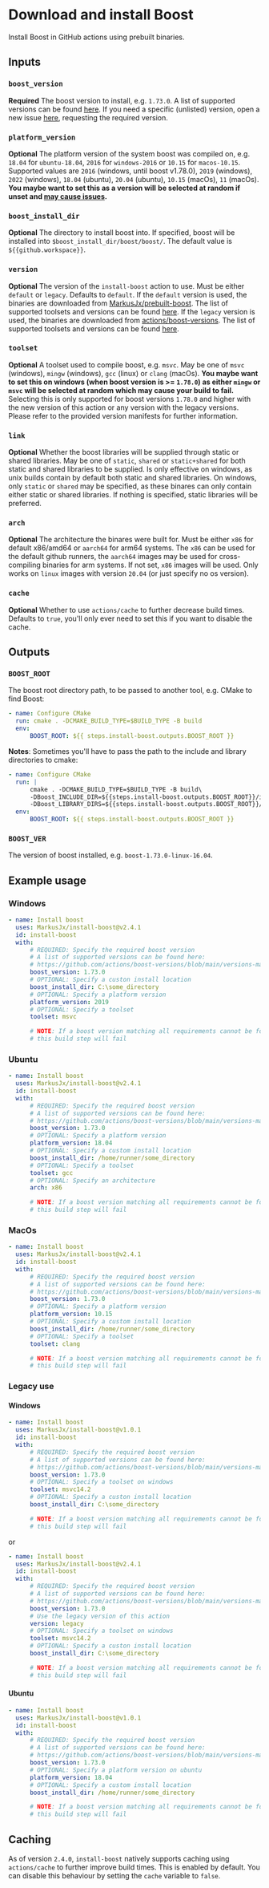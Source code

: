 # Download and install Boost

Install Boost in GitHub actions using prebuilt binaries.

## Inputs

### `boost_version`

**Required** The boost version to install, e.g. `1.73.0`.
A list of supported versions can be found [here](https://github.com/MarkusJx/prebuilt-boost/blob/main/versions-manifest.json). If you need a specific (unlisted) version, open a new issue
[here](https://github.com/MarkusJx/prebuilt-boost), requesting the required version.

### `platform_version`

**Optional** The platform version of the system boost was compiled on, e.g. `18.04` for `ubuntu-18.04`, `2016` for `windows-2016` or `10.15` for `macos-10.15`.
Supported values are `2016` (windows, until boost v1.78.0), `2019` (windows), `2022` (windows), `18.04` (ubuntu),
`20.04` (ubuntu), `10.15` (macOs), `11` (macOs). **You maybe want to set this as a version will**
**be selected at random if unset and [may cause issues](https://github.com/MarkusJx/install-boost/issues/7).**

### `boost_install_dir`

**Optional** The directory to install boost into. If specified, boost will be installed into
`$boost_install_dir/boost/boost/`. The default value is `${{github.workspace}}`.

### `version`

**Optional** The version of the `install-boost` action to use. Must be either `default` or `legacy`. Defaults to `default`.
If the `default` version is used, the binaries are downloaded from [MarkusJx/prebuilt-boost](https://github.com/MarkusJx/prebuilt-boost).
The list of supported toolsets and versions can be found [here](https://github.com/MarkusJx/prebuilt-boost/blob/main/versions-manifest.json).
If the `legacy` version is used, the binaries are downloaded from [actions/boost-versions](https://github.com/actions/boost-versions).
The list of supported toolsets and versions can be found [here](https://github.com/actions/boost-versions/blob/main/versions-manifest.json).

### `toolset`

**Optional** A toolset used to compile boost, e.g. `msvc`.
May be one of `msvc` (windows), `mingw` (windows), `gcc` (linux) or `clang` (macOs).
**You maybe want to set this on windows (when boost version is >= `1.78.0`) as either `mingw` or `msvc` will be selected at random**
**which may cause your build to fail.**
Selecting this is only supported for boost versions `1.78.0` and higher with the new version of
this action or any version with the legacy versions. Please refer to the provided version manifests
for further information.

### `link`

**Optional** Whether the boost libraries will be supplied through static or shared libraries.
May be one of `static`, `shared` or `static+shared` for both static and shared
libraries to be supplied. Is only effective on windows, as unix builds contain by
default both static and shared libraries. On windows, only `static` or `shared`
may be specified, as these binares can only contain either static or shared libraries.
If nothing is specified, static libraries will be preferred.

### `arch`

**Optional** The architecture the binares were built for. Must be either `x86` for
default x86/amd64 or `aarch64` for arm64 systems. The `x86` can be used for
the default github runners, the `aarch64` images may be used for cross-compiling
binaries for arm systems. If not set, `x86` images will be used. Only works on
`linux` images with version `20.04` (or just specify no os version).

### `cache`

**Optional** Whether to use `actions/cache` to further decrease build times.
Defaults to `true`, you'll only ever need to set this if you want to disable the cache.

## Outputs

### `BOOST_ROOT`

The boost root directory path, to be passed to another tool, e.g. CMake to find Boost:

```yml
- name: Configure CMake
  run: cmake . -DCMAKE_BUILD_TYPE=$BUILD_TYPE -B build
  env:
      BOOST_ROOT: ${{ steps.install-boost.outputs.BOOST_ROOT }}
```

**Notes**: Sometimes you'll have to pass the path to the include and library directories to cmake:

```yml
- name: Configure CMake
  run: |
      cmake . -DCMAKE_BUILD_TYPE=$BUILD_TYPE -B build\
      -DBoost_INCLUDE_DIR=${{steps.install-boost.outputs.BOOST_ROOT}}/include\
      -DBoost_LIBRARY_DIRS=${{steps.install-boost.outputs.BOOST_ROOT}}/lib
  env:
      BOOST_ROOT: ${{ steps.install-boost.outputs.BOOST_ROOT }}
```

### `BOOST_VER`

The version of boost installed, e.g. `boost-1.73.0-linux-16.04`.

## Example usage

### Windows

```yml
- name: Install boost
  uses: MarkusJx/install-boost@v2.4.1
  id: install-boost
  with:
      # REQUIRED: Specify the required boost version
      # A list of supported versions can be found here:
      # https://github.com/actions/boost-versions/blob/main/versions-manifest.json
      boost_version: 1.73.0
      # OPTIONAL: Specify a custon install location
      boost_install_dir: C:\some_directory
      # OPTIONAL: Specify a platform version
      platform_version: 2019
      # OPTIONAL: Specify a toolset
      toolset: msvc

      # NOTE: If a boost version matching all requirements cannot be found,
      # this build step will fail
```

### Ubuntu

```yml
- name: Install boost
  uses: MarkusJx/install-boost@v2.4.1
  id: install-boost
  with:
      # REQUIRED: Specify the required boost version
      # A list of supported versions can be found here:
      # https://github.com/actions/boost-versions/blob/main/versions-manifest.json
      boost_version: 1.73.0
      # OPTIONAL: Specify a platform version
      platform_version: 18.04
      # OPTIONAL: Specify a custom install location
      boost_install_dir: /home/runner/some_directory
      # OPTIONAL: Specify a toolset
      toolset: gcc
      # OPTIONAL: Specify an architecture
      arch: x86

      # NOTE: If a boost version matching all requirements cannot be found,
      # this build step will fail
```

### MacOs

```yml
- name: Install boost
  uses: MarkusJx/install-boost@v2.4.1
  id: install-boost
  with:
      # REQUIRED: Specify the required boost version
      # A list of supported versions can be found here:
      # https://github.com/actions/boost-versions/blob/main/versions-manifest.json
      boost_version: 1.73.0
      # OPTIONAL: Specify a platform version
      platform_version: 10.15
      # OPTIONAL: Specify a custom install location
      boost_install_dir: /home/runner/some_directory
      # OPTIONAL: Specify a toolset
      toolset: clang

      # NOTE: If a boost version matching all requirements cannot be found,
      # this build step will fail
```

### Legacy use

#### Windows

```yml
- name: Install boost
  uses: MarkusJx/install-boost@v1.0.1
  id: install-boost
  with:
      # REQUIRED: Specify the required boost version
      # A list of supported versions can be found here:
      # https://github.com/actions/boost-versions/blob/main/versions-manifest.json
      boost_version: 1.73.0
      # OPTIONAL: Specify a toolset on windows
      toolset: msvc14.2
      # OPTIONAL: Specify a custon install location
      boost_install_dir: C:\some_directory

      # NOTE: If a boost version matching all requirements cannot be found,
      # this build step will fail
```

or

```yml
- name: Install boost
  uses: MarkusJx/install-boost@v2.4.1
  id: install-boost
  with:
      # REQUIRED: Specify the required boost version
      # A list of supported versions can be found here:
      # https://github.com/actions/boost-versions/blob/main/versions-manifest.json
      boost_version: 1.73.0
      # Use the legacy version of this action
      version: legacy
      # OPTIONAL: Specify a toolset on windows
      toolset: msvc14.2
      # OPTIONAL: Specify a custon install location
      boost_install_dir: C:\some_directory

      # NOTE: If a boost version matching all requirements cannot be found,
      # this build step will fail
```

#### Ubuntu

```yml
- name: Install boost
  uses: MarkusJx/install-boost@v1.0.1
  id: install-boost
  with:
      # REQUIRED: Specify the required boost version
      # A list of supported versions can be found here:
      # https://github.com/actions/boost-versions/blob/main/versions-manifest.json
      boost_version: 1.73.0
      # OPTIONAL: Specify a platform version on ubuntu
      platform_version: 18.04
      # OPTIONAL: Specify a custom install location
      boost_install_dir: /home/runner/some_directory

      # NOTE: If a boost version matching all requirements cannot be found,
      # this build step will fail
```

## Caching

As of version `2.4.0`, `install-boost` natively supports caching using `actions/cache`
to further improve build times. This is enabled by default. You can disable
this behaviour by setting the `cache` variable to `false`.
